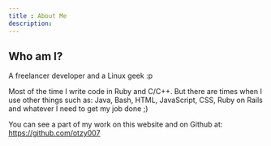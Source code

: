 ```yaml
---
title : About Me
description:
---
```


Who am I?
---------
A freelancer developer and a Linux geek :p

Most of the time I write code in Ruby and C/C++. But there are times when I use other things such as: Java, Bash, HTML, JavaScript, CSS, Ruby on Rails and whatever I need to get my job done ;)

You can see a part of my work on this website and on Github at: https://github.com/otzy007
